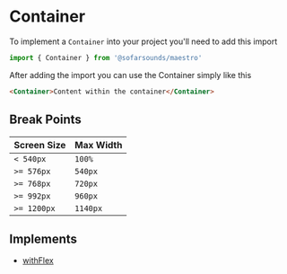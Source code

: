 # Container

To implement a `Container` into your project you'll need to add this import
```js
import { Container } from '@sofarsounds/maestro'
```

After adding the import you can use the Container simply like this
```html
<Container>Content within the container</Container>
```

## Break Points

| Screen Size | Max Width |
| :---------- | :-------- |
| `< 540px`   | `100%`    |
| `>= 576px`  | `540px`   |
| `>= 768px`  | `720px`   |
| `>= 992px`  | `960px`   |
| `>= 1200px` | `1140px`  |

## Implements

- [withFlex](../../util/withFlex)
